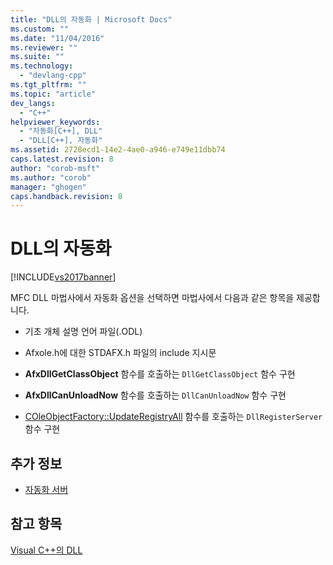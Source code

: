 ```yaml
---
title: "DLL의 자동화 | Microsoft Docs"
ms.custom: ""
ms.date: "11/04/2016"
ms.reviewer: ""
ms.suite: ""
ms.technology: 
  - "devlang-cpp"
ms.tgt_pltfrm: ""
ms.topic: "article"
dev_langs: 
  - "C++"
helpviewer_keywords: 
  - "자동화[C++], DLL"
  - "DLL[C++], 자동화"
ms.assetid: 2728ecd1-14e2-4ae0-a946-e749e11dbb74
caps.latest.revision: 8
author: "corob-msft"
ms.author: "corob"
manager: "ghogen"
caps.handback.revision: 8
---
```

# DLL의 자동화
[!INCLUDE[vs2017banner](../assembler/inline/includes/vs2017banner.md)]

MFC DLL 마법사에서 자동화 옵션을 선택하면 마법사에서 다음과 같은 항목을 제공합니다.  
  
-   기초 개체 설명 언어 파일\(.ODL\)  
  
-   Afxole.h에 대한 STDAFX.h 파일의 include 지시문  
  
-   **AfxDllGetClassObject** 함수를 호출하는 `DllGetClassObject` 함수 구현  
  
-   **AfxDllCanUnloadNow** 함수를 호출하는 `DllCanUnloadNow` 함수 구현  
  
-   [COleObjectFactory::UpdateRegistryAll](../Topic/COleObjectFactory::UpdateRegistryAll.md) 함수를 호출하는 `DllRegisterServer` 함수 구현  
  
## 추가 정보  
  
-   [자동화 서버](../mfc/automation-servers.md)  
  
## 참고 항목  
 [Visual C\+\+의 DLL](../build/dlls-in-visual-cpp.md)